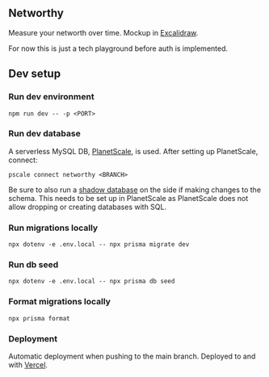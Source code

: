 ## Networthy
Measure your networth over time. Mockup in [Excalidraw](https://excalidraw.com/#json=iVQxHNeDsKS2U5OC17F5j,b6sOur89KJlZ8f0ko1arGg).

For now this is just a tech playground before auth is implemented.

## Dev setup

### Run dev environment
`npm run dev -- -p <PORT>`

### Run dev database
A serverless MySQL DB, [PlanetScale](https://planetscale.com/), is used. After setting up PlanetScale, connect:

`pscale connect networthy <BRANCH>`

Be sure to also run a [shadow database](https://www.prisma.io/docs/concepts/components/prisma-migrate/shadow-database) on the side if making changes to the schema. This needs to be set up in PlanetScale as PlanetScale does not allow dropping or creating databases with SQL.

### Run migrations locally
`npx dotenv -e .env.local -- npx prisma migrate dev`

### Run db seed
`npx dotenv -e .env.local -- npx prisma db seed`

### Format migrations locally
`npx prisma format`

### Deployment
Automatic deployment when pushing to the main branch. Deployed to and with [Vercel](https://vercel.com/).
